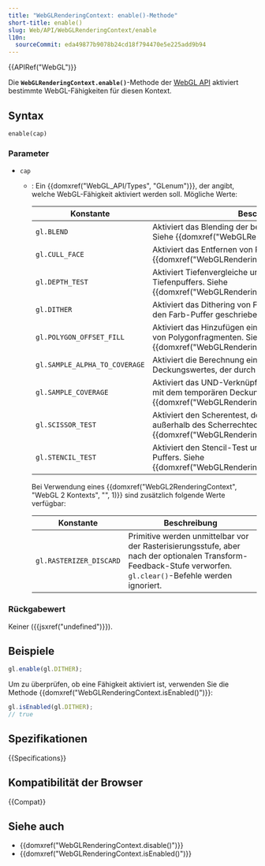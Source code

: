 ```yaml
---
title: "WebGLRenderingContext: enable()-Methode"
short-title: enable()
slug: Web/API/WebGLRenderingContext/enable
l10n:
  sourceCommit: eda49877b9078b24cd18f794470e5e225add9b94
---
```


{{APIRef("WebGL")}}

Die **`WebGLRenderingContext.enable()`**-Methode der [WebGL API](/de/docs/Web/API/WebGL_API) aktiviert bestimmte WebGL-Fähigkeiten für diesen Kontext.

## Syntax

```js-nolint
enable(cap)
```

### Parameter

- `cap`

  - : Ein {{domxref("WebGL_API/Types", "GLenum")}}, der angibt, welche WebGL-Fähigkeit aktiviert werden soll. Mögliche Werte:

    | Konstante                   | Beschreibung                                                                                                                                   |
    | --------------------------- | ----------------------------------------------------------------------------------------------------------------------------------------------- |
    | `gl.BLEND`                  | Aktiviert das Blending der berechneten Fragmentfarbwerte. Siehe {{domxref("WebGLRenderingContext.blendFunc()")}}.                              |
    | `gl.CULL_FACE`              | Aktiviert das Entfernen von Polygonflächen. Siehe {{domxref("WebGLRenderingContext.cullFace()")}}.                                              |
    | `gl.DEPTH_TEST`             | Aktiviert Tiefenvergleiche und Aktualisierungen des Tiefenpuffers. Siehe {{domxref("WebGLRenderingContext.depthFunc()")}}.                      |
    | `gl.DITHER`                 | Aktiviert das Dithering von Farbkomponenten, bevor sie in den Farb-Puffer geschrieben werden.                                                  |
    | `gl.POLYGON_OFFSET_FILL`    | Aktiviert das Hinzufügen eines Offsets zu den Tiefenwerten von Polygonfragmenten. Siehe {{domxref("WebGLRenderingContext.polygonOffset()")}}.   |
    | `gl.SAMPLE_ALPHA_TO_COVERAGE` | Aktiviert die Berechnung eines temporären Deckungswertes, der durch den Alphawert bestimmt wird.                                               |
    | `gl.SAMPLE_COVERAGE`        | Aktiviert das UND-Verknüpfen der Deckung des Fragments mit dem temporären Deckungswert. Siehe {{domxref("WebGLRenderingContext.sampleCoverage()")}}. |
    | `gl.SCISSOR_TEST`           | Aktiviert den Scherentest, der Fragmente verwirft, die sich außerhalb des Scherrechtecks befinden. Siehe {{domxref("WebGLRenderingContext.scissor()")}}. |
    | `gl.STENCIL_TEST`           | Aktiviert den Stencil-Test und Aktualisierungen des Stencil-Puffers. Siehe {{domxref("WebGLRenderingContext.stencilFunc()")}}.                  |

    Bei Verwendung eines {{domxref("WebGL2RenderingContext", "WebGL 2 Kontexts", "", 1)}} sind zusätzlich folgende Werte verfügbar:

    | Konstante              | Beschreibung                                                                                                                                          |
    | ---------------------- | ------------------------------------------------------------------------------------------------------------------------------------------------------ |
    | `gl.RASTERIZER_DISCARD` | Primitive werden unmittelbar vor der Rasterisierungsstufe, aber nach der optionalen Transform-Feedback-Stufe verworfen. `gl.clear()`-Befehle werden ignoriert. |

### Rückgabewert

Keiner ({{jsxref("undefined")}}).

## Beispiele

```js
gl.enable(gl.DITHER);
```

Um zu überprüfen, ob eine Fähigkeit aktiviert ist, verwenden Sie die
Methode {{domxref("WebGLRenderingContext.isEnabled()")}}:

```js
gl.isEnabled(gl.DITHER);
// true
```

## Spezifikationen

{{Specifications}}

## Kompatibilität der Browser

{{Compat}}

## Siehe auch

- {{domxref("WebGLRenderingContext.disable()")}}
- {{domxref("WebGLRenderingContext.isEnabled()")}}
